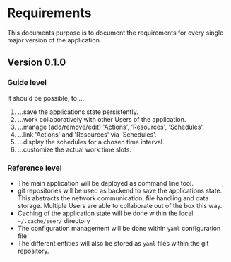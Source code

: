 # Requirements

This documents purpose is to document the requirements for every single major
version of the application.

## Version 0.1.0

### Guide level

It should be possible, to …

1. …save the applications state persistently.
2. …work collaboratively with other Users of the application.
3. …manage (add/remove/edit) 'Actions', 'Resources', 'Schedules'.
4. …link 'Actions' and 'Resources' via 'Schedules'.
5. …display the schedules for a chosen time interval.
6. …customize the actual work time slots.

### Reference level

- The main application will be deployed as command line tool.
- git repositories will be used as backend to save the applications state. This
  abstracts the network communication, file handling and data storage. Multiple
  Users are able to collaborate out of the box this way.
- Caching of the application state will be done within the local
  `~/.cache/seer/` directory
- The configuration management will be done within `yaml` configuration file
- The different entities will also be stored as `yaml` files within the git
  repository.
